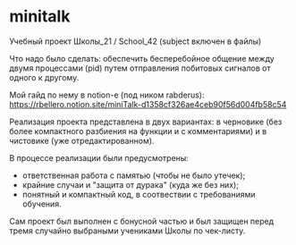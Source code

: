 # minitalk
Учебный проект Школы_21 / School_42 (subject включен в файлы)

Что надо было сделать:
обеспечить бесперебойное общение между двумя процессами (pid) путем отправления побитовых сигналов от одного к другому.

Мой гайд по нему в notion-e (под ником rabderus):
https://rbellero.notion.site/miniTalk-d1358cf326ae4ceb90f56d004fb58c54

Реализация проекта представлена в двух вариантах: в черновике (без более компактного разбиения на функции и с комментариями) и в чистовике (уже отредактированном).

В процессе реализации были предусмотрены: 
- ответственная работа с памятью (чтобы не было утечек);
- крайние случаи и "защита от дурака" (куда же без них);
- понятный и компактный код, в соотвествии с требованиями обучения.

Сам проект был выполнен с бонусной частью и был защищен перед тремя случайно выбраными учениками Школы по чек-листу.

